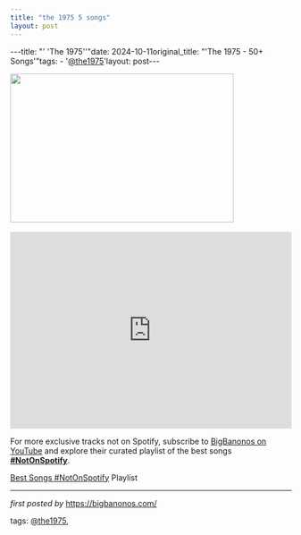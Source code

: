 ```yaml
---
title: "the 1975 5 songs"
layout: post
---
```

---title: "' 'The 1975''"date: 2024-10-11original_title: "'The 1975 - 50+ Songs'"tags:  - '[@the1975](/tags/the1975/)'layout: post---<div class="separator" ><a href="https://www.rollingstone.com/wp-content/uploads/2020/02/The1975.jpg"><img border="0" data-original-height="533" data-original-width="800" height="266" src="https://www.rollingstone.com/wp-content/uploads/2020/02/The1975.jpg" width="400" /></a></div><br /><iframe src="https://open.spotify.com/embed/playlist/5hHHWUdbgtWvESuRXN5og4?utm_source=generator" width="100%" height="352" frameBorder="0" allowfullscreen="" allow="autoplay; clipboard-write; encrypted-media; fullscreen; picture-in-picture" loading="lazy"></iframe><!--Subscribe and Playlist Links--><div>    <p>For more exclusive tracks not on Spotify, subscribe to <a href="https://www.youtube.com/[@BigBanonos](/tags/BigBanonos/)" target="_blank">BigBanonos on YouTube</a> and explore their curated playlist of the best songs <strong>[#NotOnSpotify](/tags/NotOnSpotify/)</strong>.</p>    <p><a href="https://www.youtube.com/playlist?list=PLtuNtuTatqI0kFahUCbtbfenC_ET5O_tr" target="_blank">Best Songs [#NotOnSpotify](/tags/NotOnSpotify/) Playlist<br /></a></p></div><hr /><p><em>first posted by</em> <a href="https://bigbanonos.com/" rel="noopener" target="_new">https://bigbanonos.com/</a></p><p>tags: [@the1975](/tags/the1975/),</p>